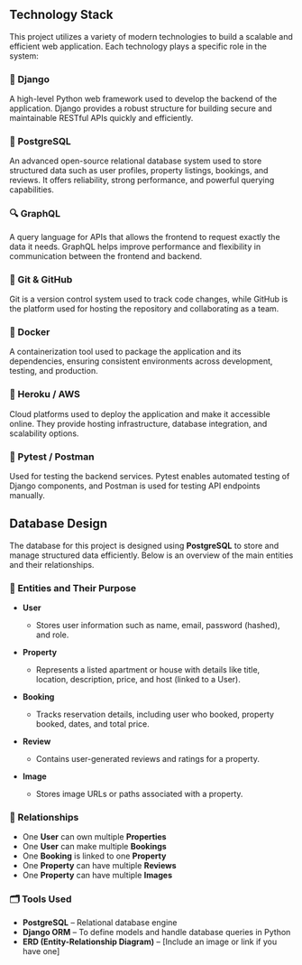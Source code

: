 ## Technology Stack

This project utilizes a variety of modern technologies to build a scalable and efficient web application. Each technology plays a specific role in the system:

### 🐍 Django
A high-level Python web framework used to develop the backend of the application. Django provides a robust structure for building secure and maintainable RESTful APIs quickly and efficiently.

### 🐘 PostgreSQL
An advanced open-source relational database system used to store structured data such as user profiles, property listings, bookings, and reviews. It offers reliability, strong performance, and powerful querying capabilities.

### 🔍 GraphQL
A query language for APIs that allows the frontend to request exactly the data it needs. GraphQL helps improve performance and flexibility in communication between the frontend and backend.

### 🐙 Git & GitHub
Git is a version control system used to track code changes, while GitHub is the platform used for hosting the repository and collaborating as a team.

### 🐳 Docker
A containerization tool used to package the application and its dependencies, ensuring consistent environments across development, testing, and production.

### 🚀 Heroku / AWS
Cloud platforms used to deploy the application and make it accessible online. They provide hosting infrastructure, database integration, and scalability options.

### 🧪 Pytest / Postman
Used for testing the backend services. Pytest enables automated testing of Django components, and Postman is used for testing API endpoints manually.

## Database Design

The database for this project is designed using **PostgreSQL** to store and manage structured data efficiently. Below is an overview of the main entities and their relationships.

### 🧱 Entities and Their Purpose

- **User**
  - Stores user information such as name, email, password (hashed), and role.
  
- **Property**
  - Represents a listed apartment or house with details like title, location, description, price, and host (linked to a User).
  
- **Booking**
  - Tracks reservation details, including user who booked, property booked, dates, and total price.
  
- **Review**
  - Contains user-generated reviews and ratings for a property.

- **Image**
  - Stores image URLs or paths associated with a property.

### 🔗 Relationships

- One **User** can own multiple **Properties**
- One **User** can make multiple **Bookings**
- One **Booking** is linked to one **Property**
- One **Property** can have multiple **Reviews**
- One **Property** can have multiple **Images**

### 🗂️ Tools Used

- **PostgreSQL** – Relational database engine  
- **Django ORM** – To define models and handle database queries in Python  
- **ERD (Entity-Relationship Diagram)** – [Include an image or link if you have one]



